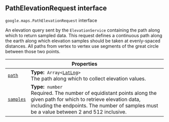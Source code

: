 
<h2 id="PathElevationRequest">PathElevationRequest interface</h2>
<p>
<code><span itemprop="path">google.maps</span>.<span itemprop="name">PathElevationRequest</span></code>
interface
</p>
<p>An elevation query sent by the <code>ElevationService</code> containing the path along which to return sampled data. This request defines a continuous path along the earth along which elevation samples should be taken at evenly-spaced distances. All paths from vertex to vertex use segments of the great circle between those two points.</p>
<div class="devsite-table-wrapper"><table class="properties responsive" summary="interface PathElevationRequest - Properties">
<thead>
<tr><th colspan="2">Properties</th>
</tr></thead>
<tbody>
<tr id="PathElevationRequest.path">
<td itemprop="property"><code><a class="secret-link" href="#PathElevationRequest.path"><span>path</span></a></code></td>
<td><div><strong>Type:</strong>&nbsp; <code>Array&lt;<a href="LatLng.md">LatLng</a>&gt;</code></div>
<div class="desc">The path along which to collect elevation values.</div></td>
</tr>
<tr id="PathElevationRequest.samples">
<td itemprop="property"><code><a class="secret-link" href="#PathElevationRequest.samples"><span>samples</span></a></code></td>
<td><div><strong>Type:</strong>&nbsp; <code>number</code></div>
<div class="desc">Required. The number of equidistant points along the given path for which to retrieve elevation data, including the endpoints. The number of samples must be a value between 2 and 512 inclusive.</div></td>
</tr>
</tbody>
</table></div>
